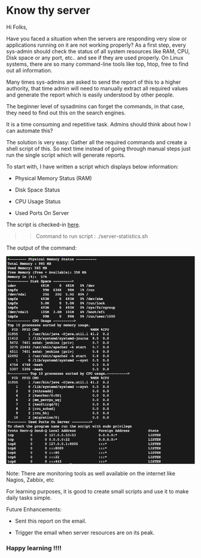 # Know thy server 

Hi Folks,

Have you faced a situation when the servers are responding very slow or applications running 
on it are not working properly? As a first step, every sys-admin should check the status of 
all system resources like RAM, CPU, Disk space or any port, etc.. and see if they are used 
properly. On Linux systems, there are so many command-line tools like top, htop, free to find 
out all information. 

Many times sys-admins are asked to send the report of this to a higher authority, that time 
admin will need to manually extract all required values and generate the report which is easily understood by other people.

The beginner level of sysadmins can forget the commands, in that case, they need to find out 
this on the search engines.

It is a time consuming and repetitive task. Admins should think about how I can automate this? 

The solution is very easy: Gather all the required commands and create a shell script of this. 
So next time instead of going through manual steps just run the single script which will generate reports.

To start with, I have written a script which displays below information:

+ Physical Memory Status (RAM)

+ Disk Space Status

+ CPU Usage Status

+ Used Ports On Server

The script is checked-in [here](https://github.com/Krishwaidande/Shell-Scripting/blob/master/server-statistics.sh).

>> Command to run script : ./server-statistics.sh

The output of the command:

![Server-Statistics](server-statistics.png)

Note: There are monitoring tools as well available on the internet like Nagios, Zabbix, etc 

For learning purposes, it is good to create small scripts and use it to make daily tasks simple.

Future Enhancements:

- Sent this report on the email.

- Trigger the email when server resources are on its peak.

### Happy learning !!!!
